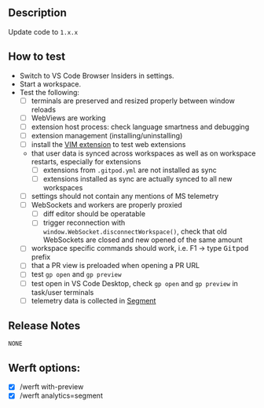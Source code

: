 ## Description
Update code to `1.x.x`

## How to test

- Switch to VS Code Browser Insiders in settings.
- Start a workspace.
- Test the following:
  - [ ] terminals are preserved and resized properly between window reloads
  - [ ] WebViews are working
  - [ ] extension host process: check language smartness and debugging 
  - [ ] extension management (installing/uninstalling)
  - [ ] install the [VIM extension](https://open-vsx.org/extension/vscodevim/vim) to test web extensions
  - that user data is synced across workspaces as well as on workspace restarts, especially for extensions
     - [ ] extensions from `.gitpod.yml` are not installed as sync
     - [ ] extensions installed as sync are actually synced to all new workspaces
  - [ ] settings should not contain any mentions of MS telemetry
  - [ ] WebSockets and workers are properly proxied
     - [ ] diff editor should be operatable
     - [ ] trigger reconnection with `window.WebSocket.disconnectWorkspace()`, check that old WebSockets are closed and new opened of the same amount
  - [ ] workspace specific commands should work, i.e. F1 → type <kbd>Gitpod</kbd> prefix
  - [ ] that a PR view is preloaded when opening a PR URL
  - [ ] test `gp open` and `gp preview`
  - [ ] test open in VS Code Desktop, check `gp open` and `gp preview` in task/user terminals
  - [ ] telemetry data is collected in [Segment](https://app.segment.com/gitpod/sources/staging_trusted/debugger)

## Release Notes
<!--
  Add entries for the CHANGELOG.md or "NONE" if there aren't any user facing changes.
  Each line becomes a separate entry.
  Format: [!<optional for breaking>] <description>
  Example: !basic auth is no longer supported
  See https://www.notion.so/gitpod/Release-Notes-513a74fdd23b4cb1b3b3aefb1d34a3e0
-->
```release-note
NONE
```

## Werft options:

- [x] /werft with-preview
- [x] /werft analytics=segment
